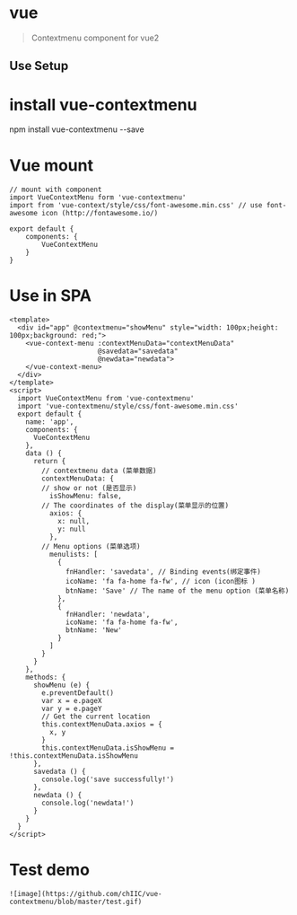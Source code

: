 # vue

> Contextmenu component for vue2

## Use Setup

# install vue-contextmenu
npm install vue-contextmenu --save

# Vue mount
	// mount with component
	import VueContextMenu form 'vue-contextmenu'
	import from 'vue-context/style/css/font-awesome.min.css' // use font-awesome icon (http://fontawesome.io/)

	export default {
		components: {
			VueContextMenu
		}
	}
# Use in SPA
	<template>
	  <div id="app" @contextmenu="showMenu" style="width: 100px;height: 100px;background: red;">
	    <vue-context-menu :contextMenuData="contextMenuData" 
		                  @savedata="savedata"
		                  @newdata="newdata">
	    </vue-context-menu>
	  </div>
	</template>
	<script>
	  import VueContextMenu from 'vue-contextmenu'
	  import 'vue-contextmenu/style/css/font-awesome.min.css'
	  export default {
	    name: 'app',
	    components: {
	      VueContextMenu
	    },
	    data () {
	      return {
	      	// contextmenu data (菜单数据)
	        contextMenuData: {
	        // show or not (是否显示)
	          isShowMenu: false,
	        // The coordinates of the display(菜单显示的位置)
	          axios: {
	            x: null,
	            y: null
	          },
	        // Menu options (菜单选项)
	          menulists: [
	            {
	              fnHandler: 'savedata', // Binding events(绑定事件)
	              icoName: 'fa fa-home fa-fw', // icon (icon图标 )
	              btnName: 'Save' // The name of the menu option (菜单名称)
	            }, 
	            {
	              fnHandler: 'newdata', 
	              icoName: 'fa fa-home fa-fw', 
	              btnName: 'New'
	            }
	          ]
	        }
	      }
	    },
	    methods: {
	      showMenu (e) {
	        e.preventDefault()
	        var x = e.pageX
	        var y = e.pageY
	        // Get the current location
	        this.contextMenuData.axios = {
	          x, y
	        }
	        this.contextMenuData.isShowMenu = !this.contextMenuData.isShowMenu
	      },
	      savedata () {
	      	console.log('save successfully!')
	      },
	      newdata () {
	      	console.log('newdata!')
	      }
	    }
	  }
	</script>
# Test demo
	![image](https://github.com/chIIC/vue-contextmenu/blob/master/test.gif)



